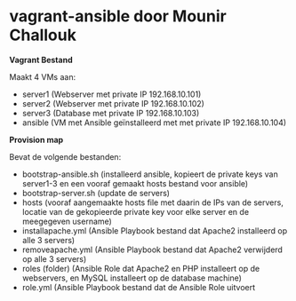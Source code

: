 # vagrant-ansible door Mounir Challouk

<b> <p> Vagrant Bestand </p> </b>

Maakt 4 VMs aan:
- server1 (Webserver met private IP 192.168.10.101)
- server2 (Webserver met private IP 192.168.10.102)
- server3 (Database met private IP 192.168.10.103)
- ansible (VM met Ansible geïnstalleerd met met private IP 192.168.10.104)

<b> <p> Provision map </p> </b>

Bevat de volgende bestanden:
- bootstrap-ansible.sh (installeerd ansible, kopieert de private keys van server1-3 en een vooraf gemaakt hosts bestand voor ansible)
- bootstrap-server.sh (update de servers)
- hosts (vooraf aangemaakte hosts file met daarin de IPs van de servers, locatie van de gekopieerde private key voor elke server en de meegegeven username)
- installapache.yml (Ansible Playbook bestand dat Apache2 installeerd op alle 3 servers)
- removeapache.yml (Ansible Playbook bestand dat Apache2 verwijderd op alle 3 servers)
- roles (folder) (Ansible Role dat Apache2 en PHP installeert op de webservers, en MySQL installeert op de database machine)
- role.yml (Ansible Playbook bestand dat de Ansible Role uitvoert
